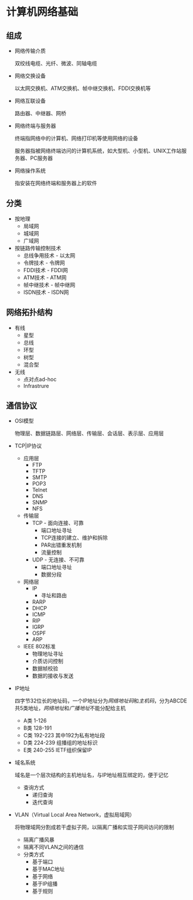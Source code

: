 # 计算机网络基础
## 组成
- 网络传输介质

    双绞线电缆、光纤、微波、同轴电缆
- 网络交换设备

    以太网交换机、ATM交换机、帧中继交换机、FDDI交换机等
- 网络互联设备

    路由器、中继器、网桥
- 网络终端与服务器

    终端指网络中的计算机、网络打印机等使用网络的设备
    
    服务器指被网络终端访问的计算机系统，如大型机、小型机、UNIX工作站服务器、PC服务器
- 网络操作系统

    指安装在网络终端和服务器上的软件
## 分类
- 按地理
    - 局域网
    - 城域网
    - 广域网
- 按链路传输控制技术
    - 总线争用技术 - 以太网
    - 令牌技术 - 令牌网
    - FDDI技术 - FDDI网
    - ATM技术 - ATM网
    - 帧中继技术 - 帧中继网
    - ISDN技术 - ISDN网
## 网络拓扑结构
- 有线
    - 星型
    - 总线
    - 环型
    - 树型
    - 混合型
- 无线
    - 点对点ad-hoc
    - Infrastrure
## 通信协议
- OSI模型

    物理层、数据链路层、网络层、传输层、会话层、表示层、应用层
- TCP|IP协议
    - 应用层
        - FTP
        - TFTP
        - SMTP
        - POP3
        - Telnet
        - DNS
        - SNMP
        - NFS
    - 传输层
        - TCP - 面向连接、可靠
            - 端口地址寻址
            - TCP连接的建立、维护和拆除
            - PAR出错重发机制
            - 流量控制
        - UDP - 无连接、不可靠
            - 端口地址寻址
            - 数据分段
    - 网络层
        - IP
            - 寻址和路由
        - RARP
        - DHCP
        - ICMP
        - RIP
        - IGRP
        - OSPF
        - ARP
    - IEEE 802标准
        - 物理地址寻址
        - 介质访问控制
        - 数据帧校验
        - 数据的接收与发送
- IP地址

    四字节32位长的地址码，一个IP地址分为*网络地址码*和*主机码*，分为ABCDE共5类地址，*网络地址*和*广播地址*不能分配给主机
    - A类 1-126
    - B类 128-191
    - C类 192-223 其中192为私有地址段
    - D类 224-239 组播组的地址标识
    - E类 240-255 IETF组织保留IP
- 域名系统

    域名是一个层次结构的主机地址名，与IP地址相互绑定的，便于记忆
    - 查询方式
        - 递归查询
        - 迭代查询
- VLAN（Virtual Local Area Network，虚拟局域网）
    
    将物理域网分割成若干虚拟子网，以隔离广播和实现子网间访问的限制
    - 隔离广播风暴
    - 隔离不同VLAN之间的通信
    - 分类方式
        - 基于端口
        - 基于MAC地址
        - 基于网络
        - 基于IP组播
        - 基于规则








